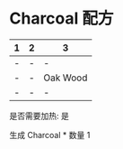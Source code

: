 # Charcoal 配方

|1|2|3|
|----|-----|-----|
|-|-|-|
|-|-|Oak Wood|
|-|-|-|

是否需要加热: 是

生成 Charcoal \* 数量 1

